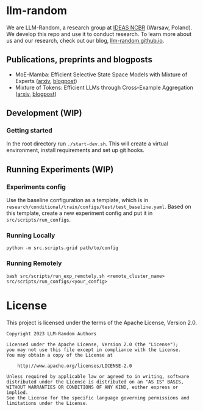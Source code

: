 # llm-random
We are LLM-Random, a research group at [IDEAS NCBR](https://ideas-ncbr.pl/en/) (Warsaw, Poland). We develop this repo and use it to conduct research. To learn more about us and our research, check out our blog, [llm-random.github.io](https://llm-random.github.io/).

## Publications, preprints and blogposts
- MoE-Mamba: Efficient Selective State Space Models with Mixture of Experts ([arxiv](https://arxiv.org/abs/2401.04081), [blogpost](https://llm-random.github.io/posts/moe_mamba/))
- Mixture of Tokens: Efficient LLMs through Cross-Example Aggregation ([arxiv](https://arxiv.org/abs/2310.15961), [blogpost](https://llm-random.github.io/posts/mixture_of_tokens/))



## Development (WIP)
### Getting started
In the root directory run `./start-dev.sh`. This will create a virtual environment, install requirements and set up git hooks.

## Running Experiments (WIP)

### Experiments config
Use the baseline configuration as a template, which is in `research/conditional/train/configs/test/test_baseline.yaml`. Based on this template, create a new experiment config and put it in `src/scripts/run_configs`.

### Running Locally
`python -m src.scripts.grid path/to/config`

### Running Remotely
`bash src/scripts/run_exp_remotely.sh <remote_cluster_name> src/scripts/run_configs/<your_config>`

# License

This project is licensed under the terms of the Apache License, Version 2.0.

    Copyright 2023 LLM-Random Authors
    
    Licensed under the Apache License, Version 2.0 (the "License");
    you may not use this file except in compliance with the License.
    You may obtain a copy of the License at
    
        http://www.apache.org/licenses/LICENSE-2.0
    
    Unless required by applicable law or agreed to in writing, software
    distributed under the License is distributed on an "AS IS" BASIS,
    WITHOUT WARRANTIES OR CONDITIONS OF ANY KIND, either express or implied.
    See the License for the specific language governing permissions and
    limitations under the License.

